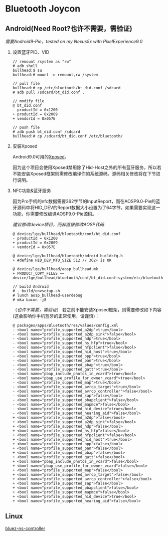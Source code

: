 # Bluetooth Joycon

## Android(Need Root?也许不需要，需验证)

*需要Android9-Pie，tested on my Nexus5x with PixelExperience9.0*

1. 设置蓝牙PID、VID
    ```
    // remount /system as "rw"
    # adb shell
    bullhead:$ su
    bullhead:# mount -o remount,rw /system
    
    // pull file
    bullhead:# cp /etc/bluetooth/bt_did.conf /sdcard
    # adb pull /sdcard/bt_did.conf .
    
    // modify file
    @ bt_did.conf
    - productId = 0x1200
    + productId = 0x2009
    + vendorId = 0x057E
    
    // push file
    # adb push bt_did.conf /sdcard
    bullhead:# cp /sdcard/bt_did.conf /etc/bluetooth/ 
    ```
    
2. 安装Xposed

    Android9.0可用的[Xposed](https://github.com/ElderDrivers/EdXposed)。
    
    因为这个项目会使用Xposed禁用除了Hid-Host之外的所有蓝牙服务，所以若不能安装Xposed框架则需修改编译你的系统源码。源码相关修改将在下节进行说明。
    
    
3. NFC功能&蓝牙服务

    因为Pro手柄的nfc数据需要362字节的InputReport，而在AOSP9.0-Pie的蓝牙源码中将HID_DEV的Report数据大小设置为了64字节。如果需要实现这一功能，你需要修改编译AOSP9.0-Pie源码。
    
    *建议修改device项目，而非直接修改AOSP代码*
    
    ```
    @ device/lge/bullhead/bluetooth/conf/bt_did.conf
    - productId = 0x1200
    + productId = 0x2009
    + vendorId = 0x057E
    
    @ device/lge/bullhead/bluetooth/bdroid_buildcfg.h
    + #define HID_DEV_MTU_SIZE 512 // 362+ is OK
    
    @ device/lge/bullhead/aosp_bullhead.mk
    + PRODUCT_COPY_FILES += device/lge/bullhead/bluetooth/conf/bt_did.conf:system/etc/bluetooth/bt_did.conf
    
    // build Android
    # . build/envsetup.sh
    # lunch aosp_bullhead-userdebug
    # mka bacon -j8
    ```
    （*也许不需要，需验证*）
    若之前不能安装Xposed框架，则需要修改如下内容(这会影响你手机蓝牙的正常使用，请谨慎)：
    ```
    @ packages/apps/Bluetooth/res/values/config.xml
    - <bool name="profile_supported_a2dp">true</bool>
    - <bool name="profile_supported_a2dp_sink">false</bool>
    - <bool name="profile_supported_hdp">true</bool>
    - <bool name="profile_supported_hs_hfp">true</bool>
    - <bool name="profile_supported_hfpclient">false</bool>
    - <bool name="profile_supported_hid_host">true</bool>
    - <bool name="profile_supported_opp">true</bool>
    - <bool name="profile_supported_pan">true</bool>
    - <bool name="profile_supported_pbap">true</bool>
    - <bool name="profile_supported_gatt">true</bool>
    - <bool name="pbap_include_photos_in_vcard">true</bool>
    - <bool name="pbap_use_profile_for_owner_vcard">true</bool>
    - <bool name="profile_supported_map">true</bool>
    - <bool name="profile_supported_avrcp_target">true</bool>
    - <bool name="profile_supported_avrcp_controller">false</bool>
    - <bool name="profile_supported_sap">false</bool>
    - <bool name="profile_supported_pbapclient">false</bool>
    - <bool name="profile_supported_mapmce">false</bool>
    - <bool name="profile_supported_hid_device">true</bool>
    - <bool name="profile_supported_hearing_aid">false</bool>
    + <bool name="profile_supported_a2dp">false</bool>
    + <bool name="profile_supported_a2dp_sink">false</bool>
    + <bool name="profile_supported_hdp">false</bool>
    + <bool name="profile_supported_hs_hfp">false</bool>
    + <bool name="profile_supported_hfpclient">false</bool>
    + <bool name="profile_supported_hid_host">true</bool>
    + <bool name="profile_supported_opp">false</bool>
    + <bool name="profile_supported_pan">false</bool>
    + <bool name="profile_supported_pbap">false</bool>
    + <bool name="profile_supported_gatt">false</bool>
    + <bool name="pbap_include_photos_in_vcard">false</bool>
    + <bool name="pbap_use_profile_for_owner_vcard">false</bool>
    + <bool name="profile_supported_map">false</bool>
    + <bool name="profile_supported_avrcp_target">false</bool>
    + <bool name="profile_supported_avrcp_controller">false</bool>
    + <bool name="profile_supported_sap">false</bool>
    + <bool name="profile_supported_pbapclient">false</bool>
    + <bool name="profile_supported_mapmce">false</bool>
    + <bool name="profile_supported_hid_device">true</bool>
    + <bool name="profile_supported_hearing_aid">false</bool>
    ```
    

## Linux

[bluez-ns-controller](https://github.com/mumumusuc/bluez-ns-controller)
